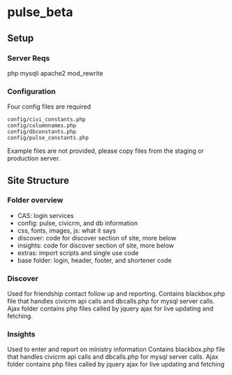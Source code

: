 # pulse_beta

## Setup
### Server Reqs
php mysqli
apache2 mod_rewrite
  
### Configuration
Four config files are required

    config/civi_constants.php
    config/columnnames.php
    config/dbconstants.php
    config/pulse_constants.php
    
Example files are not provided, please copy files from the staging or production server.


## Site Structure
### Folder overview
* CAS: login services
* config: pulse, civicrm, and db information
* css, fonts, images, js: what it says
* discover: code for discover section of site, more below
* insights: code for discover section of site, more below
* extras: import scripts and single use code
* base folder: login, header, footer, and shortener code

### Discover
Used for friendship contact follow up and reporting.
Contains blackbox.php file that handles civicrm api calls and dbcalls.php for mysql server calls.
Ajax folder contains php files called by jquery ajax for live updating and fetching.

### Insights
Used to enter and report on ministry information
Contains blackbox.php file that handles civicrm api calls and dbcalls.php for mysql server calls.
Ajax folder contains php files called by jquery ajax for live updating and fetching

